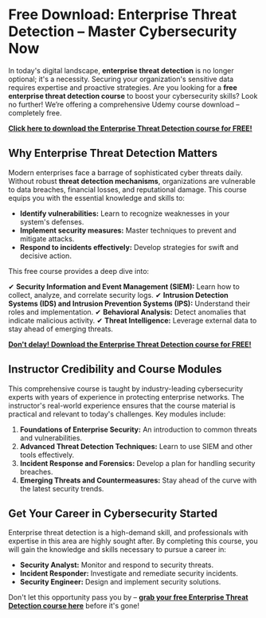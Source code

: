 # Free Download: Enterprise Threat Detection – Master Cybersecurity Now

In today's digital landscape, **enterprise threat detection** is no longer optional; it's a necessity. Securing your organization's sensitive data requires expertise and proactive strategies. Are you looking for a **free enterprise threat detection course** to boost your cybersecurity skills? Look no further! We’re offering a comprehensive Udemy course download – completely free.

[**Click here to download the Enterprise Threat Detection course for FREE!**](https://udemywork.com/enterprise-threat-detection)

## Why Enterprise Threat Detection Matters

Modern enterprises face a barrage of sophisticated cyber threats daily. Without robust **threat detection mechanisms**, organizations are vulnerable to data breaches, financial losses, and reputational damage. This course equips you with the essential knowledge and skills to:

*   **Identify vulnerabilities:** Learn to recognize weaknesses in your system's defenses.
*   **Implement security measures:** Master techniques to prevent and mitigate attacks.
*   **Respond to incidents effectively:** Develop strategies for swift and decisive action.

This free course provides a deep dive into:

✔ **Security Information and Event Management (SIEM):** Learn how to collect, analyze, and correlate security logs.
✔ **Intrusion Detection Systems (IDS) and Intrusion Prevention Systems (IPS):** Understand their roles and implementation.
✔ **Behavioral Analysis:** Detect anomalies that indicate malicious activity.
✔ **Threat Intelligence:** Leverage external data to stay ahead of emerging threats.

[**Don't delay! Download the Enterprise Threat Detection course for FREE!**](https://udemywork.com/enterprise-threat-detection)

## Instructor Credibility and Course Modules

This comprehensive course is taught by industry-leading cybersecurity experts with years of experience in protecting enterprise networks. The instructor's real-world experience ensures that the course material is practical and relevant to today's challenges. Key modules include:

1.  **Foundations of Enterprise Security:** An introduction to common threats and vulnerabilities.
2.  **Advanced Threat Detection Techniques:** Learn to use SIEM and other tools effectively.
3.  **Incident Response and Forensics:** Develop a plan for handling security breaches.
4.  **Emerging Threats and Countermeasures:** Stay ahead of the curve with the latest security trends.

## Get Your Career in Cybersecurity Started

Enterprise threat detection is a high-demand skill, and professionals with expertise in this area are highly sought after. By completing this course, you will gain the knowledge and skills necessary to pursue a career in:

*   **Security Analyst:** Monitor and respond to security threats.
*   **Incident Responder:** Investigate and remediate security incidents.
*   **Security Engineer:** Design and implement security solutions.

Don't let this opportunity pass you by – **[grab your free Enterprise Threat Detection course here](https://udemywork.com/enterprise-threat-detection)** before it's gone!
